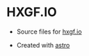# HXGF.IO

- Source files for [hxgf.io](https://hxgf.io)

- Created with [astro](https://astro.build)
